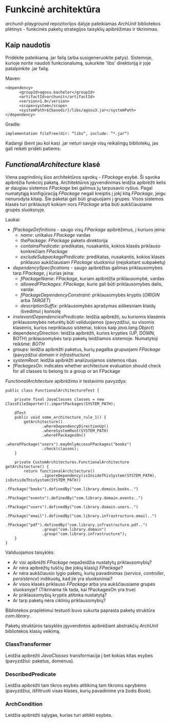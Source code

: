 # Funkcinė architektūra
<i>archunit-playground</i> repozitorijos dalyje pateikiamas <i>ArchUnit</i> bibliotekos plėtinys - funkcinės paketų strategijos
taisyklių apibrėžimas ir tikrinimas.

## Kaip naudotis
Pridėkite pateikiamą .jar failą (arba susigeneruokite patys). Sistemoje, kurioje norite naudoti funkcionalumą, sukurkite
'libs' direktoriją ir joje patalpinkite .jar failą.

Maven:
````
<dependency>
      <groupId>agosu.bachelor</groupId>
      <artifactId>archunit</artifactId>
      <version>1.0</version>
      <scope>system</scope>
      <systemPath>${basedir}/libs/agosu3.jar</systemPath>
</dependency>

````

Gradle:
````
implementation fileTree(dir: “libs“, include: “*.jar“)

````

Kadangi (bent jau kol kas) .jar neturi savyje visų reikalingų bibliotekų, jas gali reikėti pridėti patiems.

## <i>FunctionalArchitecture</i> klasė
Viena pagrindinių šios architektūros sąvokų - <i>FPackage</i> esybė. Ši sąvoka apibrėžia funkcinį paketą.
Architektūros įgyvendinimas leidžia apibrėžti kelis ar daugiau sistemos <i>FPackage</i> bei galimus jų tarpusavio
ryšius. Pagal numatytąją konfigūraciją <i>FPackage</i> negali kreiptis į jokį kitą <i>FPackage</i>, jeigu nenurodyta kitaip.
Šie paketai gali būti grupuojami į grupes. Visos sistemos klasės turi priklausyti kokiam nors <i>FPackage</i>
arba būti aukščiausiame grupės sluoksnyje.

Laukai:
<ul>
    <li><i>fPackageDefinitions</i> - saugo visų <i>FPackage</i> apibrėžimus, į kuriuos įeina:
        <ul>
            <li><i>name</i>: unikalus <i>FPackage</i> vardas</li>
            <li><i>thePackage</i>: <i>FPackage</i> paketo direktorija</li>
            <li><i>containsPredicate</i>: predikatas, nusakantis, kokios klasės priklauso konkrečiam <i>FPackage</i></li>
            <li><i>excludeSubpackagePredicate</i>: predikatas, nusakantis, kokios klasės priklauso
            aukščiausiam <i>FPackage</i> sluoksniui (neįskaitant subpaketų)</li>
        </ul>
    </li>
    <li><i>dependencySpecifications</i> - saugo apibrėžtas galimas priklausomybes tarp <i>FPackage</i>,
    į kurias įeina:
        <ul>
            <li><i>fPackageName</i>: <i>FPackage</i>, kuriam apibrėžta priklausomybė, vardas</li>
            <li><i>allowedFPackages</i>: <i>FPackage</i>, kurie gali būti priklausomybes dalis, vardai</li>
            <li><i>fPackageDependencyConstraint</i>: priklausomybės kryptis (<i>ORIGIN</i> arba <i>TARGET</i>)</li>
            <li><i>descriptionSuffix</i>: priklausomybės aprašymas aiškesniam klaidų išvedimui į konsolę</li>
        </ul>
    </li>
    <li><i>irrelevantDependenciesPredicate</i>: leidžia apibrėžti, su kuriomis klasėmis priklausomybės neturėtų
    būti validuojamos (pavyzdžiui, su visomis klasėmis, kurios nepriklauso sistemai, tokios kaip <i>java.lang.Object</i>)</li>
    <li>dependencyDirection: leidžia apibrėžti, kurios krypties (UP, DOWN, BOTH) priklausomybės tarp paketų leidžiamos
    sistemoje. Numatytoji reikšmė: <i>BOTH</i></li>
    <li><i>groups</i>: leidžia apibrėžti paketus, kurių pagalba grupuojami <i>FPackage</i> (pavyzdžiui <i>domain</i> ir <i>infrastructure</i>)</li>
    <li><i>systemRoot</i>: leidžia apibrėžti analizuojamos sistemos ribas</li>
    <li><i>fPackagesOn</i>: indicates whether architecture evaluation should check for all classes to belong to a group or an FPackage</li>
</ul>

<i>FunctionalArchitecture</i> apibrėžimo ir testavimo pavyzdys:

````
public class FunctionalArchitectureTest {

    private final JavaClasses classes = new ClassFileImporter().importPackages(SYSTEM_PATH);

    @Test
    public void some_architecture_rule_1() {
        getArchitecture()
                .whereDependencyDirectionUp()
                .whereSystemRoot(SYSTEM_PATH)
                .whereFPackagesOn()
                .whereFPackage("users").mayOnlyAccessFPackages("books")
                .check(classes);
    }

    private CustomArchitectures.FunctionalArchitecture getArchitecture() {
        return functionalArchitecture()
                .ignoreDependency(isInsideThisSystem(SYSTEM_PATH), isOutsideThisSystem(SYSTEM_PATH))
                .fPackage("books").definedBy("com.library.domain.books..")
                .fPackage("events").definedBy("com.library.domain.events..")
                .fPackage("users").definedBy("com.library.domain.users..")
                .fPackage("email").definedBy("com.library.infrastructure.email..")
                .fPackage("pdf").definedBy("com.library.infrastructure.pdf..")
                .group("com.library.domain")
                .group("com.library.infrastructure");
    }
}
````

Validuojamos taisyklės:
<ul>
    <li>Ar visi apibrėžti <i>FPackage</i> nepažeidžia nustatytų priklausomybių?</li>
    <li>Ar nėra apibrėžtų tuščių (be jokių klasių) <i>FPackage</i>?</li>
    <li>Ar nėra aukščiausio lygio paketų, kurių pavadinimas (<i>service</i>, <i>controller</i>, <i>persistence</i>) indikuotų, kad jie yra sluoksniniai?</li>
    <li>Ar visos klasės priklauso <i>FPackage</i> arba yra aukščiausiame grupės sluoksnyje? (Tikrinama tik tada, kai fPackagesOn yra true)</li>
    <li>Ar priklausomybių kryptis atitinka nustatytą?</li>
    <li>Ar tarp paketų nėra ciklinių priklausomybių?</li>
</ul>

Bibliotekos praplėtimui testuoti buvo sukurta paprasta paketų struktūra <i>com.library</i>.

Paketų struktūros taisyklės įgyvendintos apibrėžiant abstrakčių <i>ArchUnit</i> bibliotekos
klasių veikimą.

### ClassTransformer
Leidžia apibrėžti <i>JavaClasses</i> transformacija į bet kokias kitas esybes (pavyzdžiui: paketus, domenus).

### DescribedPredicate
Leidžia apibrėžti tam tikros esybės atitikimą tam tikroms sąvybėms (pavyzdžiui, išfiltruoti visas klases, kurių pavadinime yra žodis Book).

### ArchCondition
Leidžia apibrėžti sąlygas, kurias turi atitikti esybės.